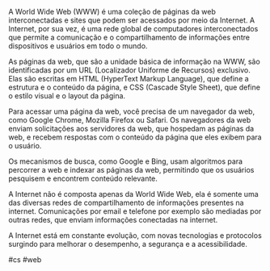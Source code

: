 A World Wide Web (WWW) é uma coleção de páginas da web interconectadas e sites que podem ser acessados por meio da Internet. A Internet, por sua vez, é uma rede global de computadores interconectados que permite a comunicação e o compartilhamento de informações entre dispositivos e usuários em todo o mundo.

As páginas da web, que são a unidade básica de informação na WWW, são identificadas por um URL (Localizador Uniforme de Recursos) exclusivo. Elas são escritas em HTML (HyperText Markup Language), que define a estrutura e o conteúdo da página, e CSS (Cascade Style Sheet), que define o estilo visual e o layout da página.

Para acessar uma página da web, você precisa de um navegador da web, como Google Chrome, Mozilla Firefox ou Safari. Os navegadores da web enviam solicitações aos servidores da web, que hospedam as páginas da web, e recebem respostas com o conteúdo da página que eles exibem para o usuário.

Os mecanismos de busca, como Google e Bing, usam algoritmos para percorrer a web e indexar as páginas da web, permitindo que os usuários pesquisem e encontrem conteúdo relevante.

A Internet não é composta apenas da World Wide Web, ela é somente uma das diversas redes de compartilhamento de informações presentes na internet. Comunicações por email e telefone por exemplo são mediadas por outras redes, que enviam informações conectadas na internet.

A Internet está em constante evolução, com novas tecnologias e protocolos surgindo para melhorar o desempenho, a segurança e a acessibilidade.

#cs #web  